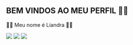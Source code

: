 ## BEM VINDOS AO MEU PERFIL 🐺💜

💜🐺 Meu nome é Liandra 🐺💜


![](https://media1.tenor.com/m/vTB_Rf-9wYMAAAAC/jinmojv21-bts.gif)
![](https://media.tenor.com/YTDyK4CsJ6MAAAAM/stray-kids.gif)
![](https://media.tenor.com/sFtn4OPTo0EAAAAM/ateez-atiny.gif)

<!--

